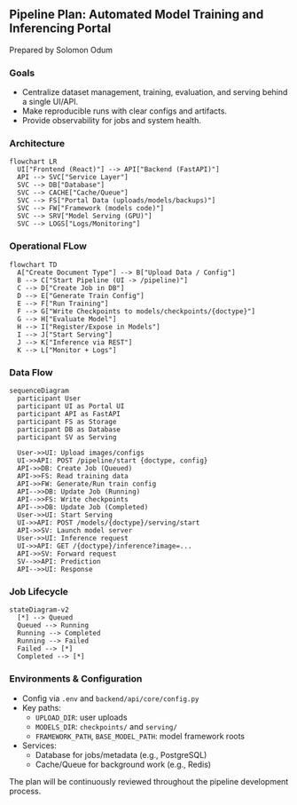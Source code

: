 ## Pipeline Plan: Automated Model Training and Inferencing Portal 

Prepared by  Solomon Odum

### Goals
- Centralize dataset management, training, evaluation, and serving behind a single UI/API.
- Make reproducible runs with clear configs and artifacts.
- Provide observability for jobs and system health.

###  Architecture
```mermaid
flowchart LR
  UI["Frontend (React)"] --> API["Backend (FastAPI)"]
  API --> SVC["Service Layer"]
  SVC --> DB["Database"]
  SVC --> CACHE["Cache/Queue"]
  SVC --> FS["Portal Data (uploads/models/backups)"]
  SVC --> FW["Framework (models code)"]
  SVC --> SRV["Model Serving (GPU)"]
  SVC --> LOGS["Logs/Monitoring"]
```

### Operational FLow
```mermaid
flowchart TD
  A["Create Document Type"] --> B["Upload Data / Config"]
  B --> C["Start Pipeline (UI -> /pipeline)"]
  C --> D["Create Job in DB"]
  D --> E["Generate Train Config"]
  E --> F["Run Training"]
  F --> G["Write Checkpoints to models/checkpoints/{doctype}"]
  G --> H["Evaluate Model"]
  H --> I["Register/Expose in Models"]
  I --> J["Start Serving"]
  J --> K["Inference via REST"]
  K --> L["Monitor + Logs"]
```

### Data Flow
```mermaid
sequenceDiagram
  participant User
  participant UI as Portal UI
  participant API as FastAPI
  participant FS as Storage
  participant DB as Database
  participant SV as Serving

  User->>UI: Upload images/configs
  UI->>API: POST /pipeline/start {doctype, config}
  API->>DB: Create Job (Queued)
  API->>FS: Read training data
  API->>FW: Generate/Run train config
  API-->>DB: Update Job (Running)
  API-->>FS: Write checkpoints
  API-->>DB: Update Job (Completed)
  User->>UI: Start Serving
  UI->>API: POST /models/{doctype}/serving/start
  API->>SV: Launch model server
  User->>UI: Inference request
  UI->>API: GET /{doctype}/inference?image=...
  API->>SV: Forward request
  SV-->>API: Prediction
  API-->>UI: Response
```

### Job Lifecycle
```mermaid
stateDiagram-v2
  [*] --> Queued
  Queued --> Running
  Running --> Completed
  Running --> Failed
  Failed --> [*]
  Completed --> [*]
```

### Environments & Configuration
- Config via `.env` and `backend/api/core/config.py`
- Key paths:
  - `UPLOAD_DIR`: user uploads
  - `MODELS_DIR`: `checkpoints/` and `serving/`
  - `FRAMEWORK_PATH`, `BASE_MODEL_PATH`: model framework roots
- Services:
  - Database for jobs/metadata (e.g., PostgreSQL)
  - Cache/Queue for background work (e.g., Redis)
 
The plan will be continuously reviewed throughout the pipeline development process.
